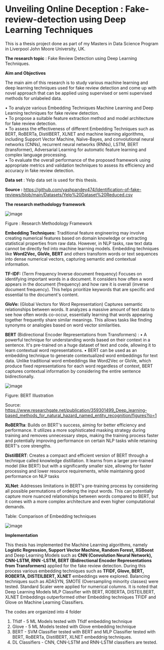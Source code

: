 # Unveiling Online Deception : Fake-review-detection using Deep Learning Techniques

This is a thesis project done as part of my Masters in Data Science Program in Liverpool John Moore University, UK.

**The research topic** : Fake Review Detection using Deep Learning Techniques.

**Aim and Objectives**

The main aim of this research is to study various machine learning and deep learning techniques used for fake review detection and come up with novel approach that can be applied using supervised or semi supervised methods for unlabeled data.

• To analyze various Embedding Techniques Machine Learning and Deep Learning techniques for fake review detection. <br />
• To propose a suitable feature extraction method and model architecture for fake review detection. <br />
• To assess the effectiveness of different Embedding Techniques such as BERT, RoBERTa, DistilBERT, XLNET and machine learning algorithms, including Support Vector Machine, Naïve-Bayes, and convolutional neural networks (CNNs), recurrent neural networks (RNNs), LSTM, BERT (transformer),  Adversarial Learning for automatic feature learning and complex language processing. <br />
• To evaluate the overall performance of the proposed framework using appropriate metrics and validation techniques to assess its efficiency and accuracy in fake review detection. <br />

**Data set** : Yelp data set is used for this thesis.

**Source :** https://github.com/yashpandey474/Identification-of-fake-reviews/blob/main/Datasets/Yelp%20Dataset%20Reduced.csv


**The research methodology framework**

![image](https://github.com/srinay2007/Fake-review-detection/assets/98680554/3940c88d-df28-4324-b0a0-37e2beaaaf84)

Figure : Research Methodology Framework

**Embedding Techniques:** 
Traditional feature engineering may involve creating numerical features based on domain knowledge or extracting statistical properties from raw data. However, in NLP tasks, raw text data cannot be directly fed into machine learning models. Embedding techniques like **Word2Vec, GloVe, BERT** and others transform words or text sequences into dense numerical vectors, capturing semantic and contextual information.

**TF-IDF:** (Term Frequency Inverse document frequency)
Focuses on identifying important words in a document. It considers how often a word appears in the document (frequency) and how rare it is overall (inverse document frequency). This helps prioritize keywords that are specific and essential to the document's content.

**GloVe:** (Global Vectors for Word Representation) 
Captures semantic relationships between words. It analyzes a massive amount of text data to see how often words co-occur, essentially learning that words appearing together frequently share similar meanings. This allows tasks like finding synonyms or analogies based on word vector similarities.

**BERT** (Bidirectional Encoder Representations from Transformers) : 
•	A powerful technique for understanding words based on their context in a sentence. It's pre-trained on a huge dataset of text and code, allowing it to learn contextual word representations. 
•	BERT can be used as an embedding technique to generate contextualized word embeddings for text data. Unlike traditional word embeddings like Word2Vec or GloVe, which produce fixed representations for each word regardless of context, BERT captures contextual information by considering the entire sentence bidirectionally.

![image](https://github.com/srinay2007/Fake-review-detection/assets/98680554/c4d9ba5c-3415-4635-9cec-45581968d8b4)
 
Figure: BERT Illustration

Source: https://www.researchgate.net/publication/359301499_Deep_learning-based_methods_for_natural_hazard_named_entity_recognition/figures?lo=1

**RoBERTta**: Builds on BERT's success, aiming for better efficiency and performance. It utilizes a more sophisticated masking strategy during training and removes unnecessary steps, making the training process faster and potentially improving performance on certain NLP tasks while retaining BERT's core strengths.

**DistilBERT**: Creates a compact and efficient version of BERT through a technique called knowledge distillation. It learns from a larger pre-trained model (like BERT) but with a significantly smaller size, allowing for faster processing and lower resource requirements, while maintaining good performance on NLP tasks

**XLNet**: Addresses limitations in BERT's pre-training process by considering all possible permutations of ordering the input words. This can potentially capture more nuanced relationships between words compared to BERT, but it comes with a more complex architecture and even higher computational demands.

Table: Comparison of Embedding techniques

![image](https://github.com/srinay2007/Fake-review-detection/assets/98680554/b472d56e-72e9-4770-b609-c7bc36847ff4)


**Implementation**

This thesis has implemented  the Machine Learning algorithms, namely **Logistic Regression, Support Vector Machine, Random Forest, XGBoost** and Deep Learning Models such as **CNN (Convolution Neural Network), CNN-LSTM, RNN -LSTM, BERT (Bidirectional Encoder Representations from Transformers)** applied for the fake review detection. During this process various embedding techniques such as **TFIDF, Glove, BERT, ROBERTA, DISTEILBERT, XLNET** embeddings were explored. Balancing techniques such as ADASYN, SMOTE (Oversampling minority classes) were tested. Standard Scaler were applied for numerical columns. It is noted that Deep Learning Models MLP Classifier with BERT, ROBERTA, DISTEILBERT, XLNET Embeddings outperformed other Embedding techniques TFIDF and Glove on Machine Learning Classifiers.

The codes are organized into 4 folder 
1. Tfidf - 5 ML Models tested with Tfidf embedding technique
2. Glove - 5 ML Models tested with Glove embedding technique
3. BERT - SVM Classifier tested with BERT and MLP Classifier tested with BERT, RoBERTa, DistilBERT, XLNET embeddnig techniques. 
4. DL Classifiers - CNN, CNN-LSTM and RNN-LSTM classifiers are tested.




